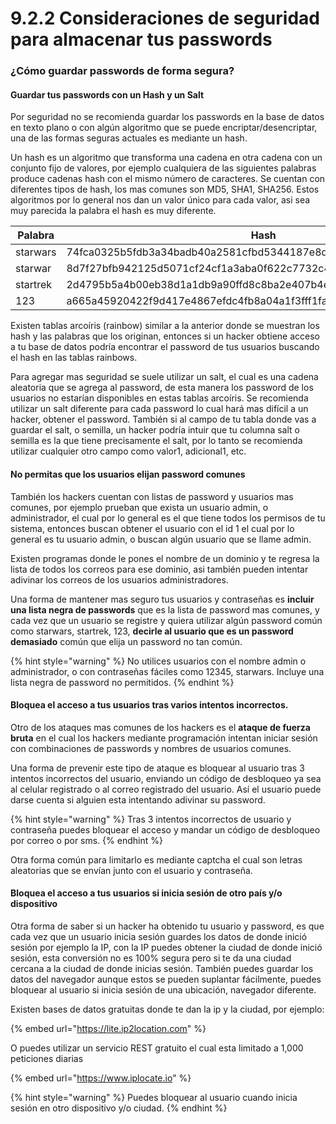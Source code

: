 # 9.2.2 Consideraciones de seguridad para almacenar tus passwords

### ¿Cómo guardar passwords de forma segura?

#### Guardar tus passwords con un Hash y un Salt&#x20;

Por seguridad no se recomienda guardar los passwords en la base de datos en texto plano o con algún algoritmo que se puede encriptar/desencriptar, una de las formas seguras actuales es mediante un hash.

Un hash es un algoritmo que transforma una cadena en otra cadena con un conjunto fijo de valores, por ejemplo cualquiera de las siguientes palabras produce cadenas hash con el mismo número de caracteres. Se cuentan con diferentes tipos de hash, los mas comunes son MD5, SHA1, SHA256. Estos algoritmos por lo general nos dan un valor único para cada valor, asi sea muy parecida la palabra el hash es muy diferente.&#x20;

| Palabra  | Hash                                                              |
| -------- | ----------------------------------------------------------------- |
| starwars | 74fca0325b5fdb3a34badb40a2581cfbd5344187e8d3432952a5abc0929c1246  |
| starwar  | 8d7f27bfb942125d5071cf24cf1a3aba0f622c7732c4856baf6557f4c524a9b3  |
| startrek | 2d4795b5a4b00eb38d1a1db9a90ffd8c8ba2e407b4e51f4271c1e4821064b04b  |
| 123      | a665a45920422f9d417e4867efdc4fb8a04a1f3fff1fa07e998e86f7f7a27ae3  |

Existen tablas arcoíris (rainbow) similar a la anterior donde se muestran los hash y las palabras que los originan, entonces si un hacker obtiene acceso a tu base de datos podría encontrar el password de tus usuarios buscando el hash en las tablas rainbows.

Para agregar mas seguridad se suele utilizar un salt, el cual es una cadena aleatoria que se agrega al password, de esta manera los password de los usuarios no estarían disponibles en estas tablas arcoíris. Se recomienda utilizar un salt diferente para cada password lo cual hará mas difícil a un hacker, obtener el password. También si al campo de tu tabla donde vas a guardar el salt, o semilla, un hacker podría intuir que tu columna salt o semilla es la que tiene precisamente el salt, por lo tanto se recomienda utilizar cualquier otro campo como valor1, adicional1, etc.

#### No permitas que los usuarios elijan password comunes

También los hackers cuentan con listas de password y usuarios mas comunes, por ejemplo prueban que exista un usuario admin, o administrador, el cual por lo general es el que tiene todos los permisos de tu sistema, entonces buscan obtener el usuario con el id 1 el cual por lo general es tu usuario admin, o buscan algún usuario que se llame admin.&#x20;

Existen programas donde le pones el nombre de un dominio y te regresa la lista de todos los correos para ese dominio, asi también pueden intentar adivinar los correos de los usuarios administradores.&#x20;

Una forma de mantener mas seguro tus usuarios y contraseñas es **incluir una lista negra de passwords** que es la lista de password mas comunes, y cada vez que un usuario se registre y quiera utilizar algún password común como starwars, startrek, 123, **decirle al usuario que es un password demasiado** común que elija un password no tan común.

{% hint style="warning" %}
No utilices usuarios con el nombre admin o administrador, o con contraseñas fáciles como 12345, starwars. Incluye una lista negra de password no permitidos.
{% endhint %}

#### Bloquea el acceso a tus usuarios tras varios intentos incorrectos.&#x20;

Otro de los ataques mas comunes de los hackers es el **ataque de fuerza bruta** en el cual los hackers mediante programación intentan iniciar sesión con combinaciones de passwords y nombres de usuarios comunes.&#x20;

Una forma de prevenir este tipo de ataque es bloquear al usuario tras 3 intentos incorrectos del usuario, enviando un código de desbloqueo ya sea al celular registrado o al correo registrado del usuario. Así el usuario puede darse cuenta si alguien esta intentando adivinar su password.

{% hint style="warning" %}
Tras 3 intentos incorrectos de usuario y contraseña puedes bloquear el acceso y mandar un código de desbloqueo por correo o por sms.&#x20;
{% endhint %}

Otra forma común para limitarlo es mediante captcha el cual son letras aleatorias que se envían junto con el usuario y contraseña.&#x20;

#### Bloquea el acceso a tus usuarios si inicia sesión de otro país y/o dispositivo

Otra forma de saber si un hacker ha obtenido tu usuario y password, es que cada vez que un usuario inicia sesión guardes los datos de donde inició sesión por ejemplo la IP, con la IP puedes obtener la ciudad de donde inició sesión, esta conversión no es 100% segura pero si te da una ciudad cercana a la ciudad de donde inicias sesión. También puedes guardar los datos del navegador aunque estos se pueden suplantar fácilmente, puedes bloquear al usuario si inicia sesión de una ubicación, navegador diferente.

Existen bases de datos gratuitas donde te dan la ip y la ciudad, por ejemplo:

{% embed url="https://lite.ip2location.com" %}

O puedes utilizar un servicio REST gratuito el cual esta limitado a 1,000 peticiones diarias

{% embed url="https://www.iplocate.io" %}

{% hint style="warning" %}
Puedes bloquear al usuario cuando inicia sesión en otro dispositivo y/o ciudad.
{% endhint %}
